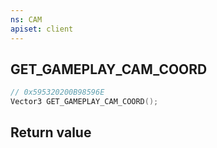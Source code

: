 ```yaml
---
ns: CAM
apiset: client
---
```

## GET_GAMEPLAY_CAM_COORD

```c
// 0x595320200B98596E
Vector3 GET_GAMEPLAY_CAM_COORD();
```



## Return value